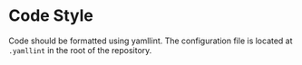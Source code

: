 # Code Style

Code should be formatted using yamllint. The configuration file is located at `.yamllint` 
in the root of the repository.
